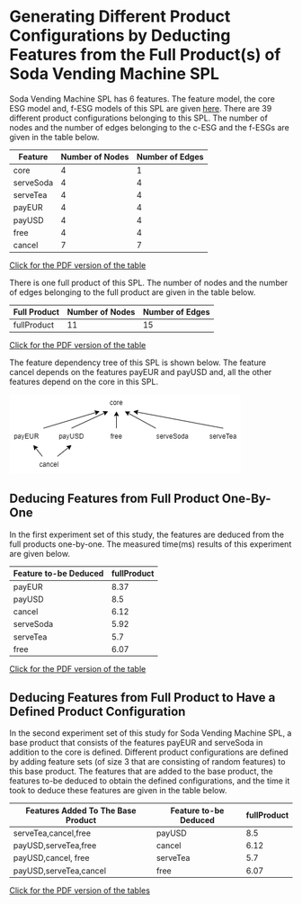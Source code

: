# Generating Different Product Configurations by Deducting Features from the Full Product(s) of Soda Vending Machine SPL

Soda Vending Machine SPL has 6 features. The feature model, the core ESG model and, f-ESG models of this SPL are given [here](https://github.com/esg4aspl/SPL-FESG-Examples/blob/master/SodaVendingMachineSPL.md). 
There are 39 different product configurations belonging to this SPL. 
The number of nodes and the number of edges belonging to the c-ESG and the f-ESGs are given in the table below. 

| Feature   | Number of Nodes | Number of Edges |
| --------- | --------------- | --------------- |
| core      | 4               | 1               |
| serveSoda | 4               | 4               |
| serveTea  | 4               | 4               |
| payEUR    | 4               | 4               |
| payUSD    | 4               | 4               |
| free      | 4               | 4               |
| cancel    | 7               | 7               |

[Click for the PDF version of the table](https://github.com/esg4aspl/esg-generation-by-feature-deduction/blob/main/SodaVendingMachineSPL/FeatureData.pdf)

There is one full product of this SPL. The number of nodes and the number of edges belonging to the full product are given in the table below. 

| Full Product | Number of Nodes | Number of Edges |
| ------------ | --------------- | --------------- |
| fullProduct  | 11              | 15              |

[Click for the PDF version of the table](https://github.com/esg4aspl/esg-generation-by-feature-deduction/blob/main/SodaVendingMachineSPL/FullProductData.pdf)

The feature dependency tree of this SPL is shown below. The feature cancel depends on the features payEUR and payUSD and, all the other features depend on the core in this SPL. 

![FeatureDependencyTree](https://github.com/esg4aspl/esg-generation-by-feature-deduction/blob/main/SodaVendingMachineSPL/FeatureDependencyTree.png)

## Deducing Features from Full Product One-By-One
In the first experiment set of this study, the features are deduced from the full products one-by-one. The measured time(ms) results of this experiment are given below.

| Feature to-be Deduced | fullProduct |
| --------------------- | ----------- |
| payEUR                | 8.37        |
| payUSD                | 8.5         |
| cancel                | 6.12        |
| serveSoda             | 5.92        |
| serveTea              | 5.7         |
| free                  | 6.07        |

[Click for the PDF version of the table](https://github.com/esg4aspl/esg-generation-by-feature-deduction/blob/main/SodaVendingMachineSPL/OneFeatureDeduction.pdf)

## Deducing Features from Full Product to Have a Defined Product Configuration

In the second experiment set of this study for  Soda Vending Machine SPL, a base product that consists of the features payEUR and serveSoda in addition to the core is defined. 
Different product configurations are defined by adding feature sets (of size 3 that are consisting of random features) to this base product. The features that are added to the base product, the features to-be deduced to obtain the defined configurations, and the time it took to deduce these features are given in the table below. 

| Features Added To The Base Product | Feature to-be Deduced | fullProduct |
| ---------------------------------- | --------------------- | ----------- |
| serveTea,cancel,free               | payUSD                | 8.5         |
| payUSD,serveTea,free               | cancel                | 6.12        |
| payUSD,cancel, free                | serveTea              | 5.7         |
| payUSD,serveTea,cancel             | free                  | 6.07        |

[Click for the PDF version of the tables](https://github.com/esg4aspl/esg-generation-by-feature-deduction/blob/main/SodaVendingMachineSPL/FeatureSetDeduction.pdf)
